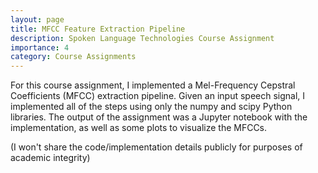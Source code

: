 ```yaml
---
layout: page
title: MFCC Feature Extraction Pipeline
description: Spoken Language Technologies Course Assignment
importance: 4
category: Course Assignments
---
```


For this course assignment, I implemented a Mel-Frequency Cepstral Coefficients (MFCC) extraction pipeline. Given an input speech signal, I implemented all of the steps using only the numpy and scipy Python libraries. The output of the assignment was a Jupyter notebook with the implementation, as well as some plots to visualize the MFCCs.

(I won't share the code/implementation details publicly for purposes of academic integrity)